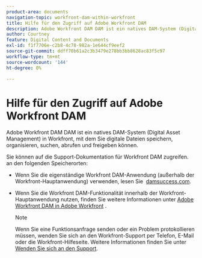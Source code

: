 ```yaml
---
product-area: documents
navigation-topic: workfront-dam-within-workfront
title: Hilfe für den Zugriff auf Adobe Workfront DAM
description: Adobe Workfront DAM DAM ist ein natives DAM-System (Digital Asset Management) in Workfront, mit dem Sie digitale Dateien speichern, organisieren, suchen, abrufen und freigeben können.
author: Courtney
feature: Digital Content and Documents
exl-id: f1f7706e-c2b8-4c78-982a-1e644cf9eef2
source-git-commit: ddff70b61a2c3b3479e278bb3bb8628ac83f5c97
workflow-type: tm+mt
source-wordcount: '144'
ht-degree: 0%

---
```


# Hilfe für den Zugriff auf Adobe Workfront DAM

Adobe Workfront DAM DAM ist ein natives DAM-System (Digital Asset Management) in Workfront, mit dem Sie digitale Dateien speichern, organisieren, suchen, abrufen und freigeben können.

Sie können auf die Support-Dokumentation für Workfront DAM zugreifen.  an den folgenden Speicherorten:

* Wenn Sie die eigenständige Workfront DAM-Anwendung (außerhalb der Workfront-Hauptanwendung) verwenden, lesen Sie  [damsuccess.com](https://www.damsuccess.com).
* Wenn Sie die Workfront DAM-Funktionalität innerhalb der Workfront-Hauptanwendung nutzen, finden Sie weitere Informationen unter [Adobe Workfront DAM in Adobe Workfront](../../documents/workfront-dam-within-workfront/workfront-dam-in-workfrontt.md) .

  >[!NOTE]
  >
  >Wenn Sie eine Funktionsanfrage senden oder ein Problem protokollieren müssen, wenden Sie sich an den Workfront-Support per Telefon, E-Mail oder die Workfront-Hilfeseite. Weitere Informationen finden Sie unter [Wenden Sie sich an den Support](../../workfront-basics/tips-tricks-and-troubleshooting/contact-customer-support.md).
